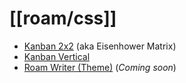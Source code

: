 # [[roam/css]]

- [Kanban 2x2](https://github.com/itsjustmath/roam-css/tree/main/kanban-2x2) (aka Eisenhower Matrix)
- [Kanban Vertical](https://github.com/itsjustmath/roam-css/blob/main/kanban-vertical) 
- [Roam Writer (Theme)](https://github.com/itsjustmath/roam-css/tree/main/roam-writer) (_Coming soon_)
